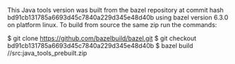 This Java tools version was built from the bazel repository at commit hash bd91cb131785a6693d45c7840a229d345e48d40b
using bazel version 6.3.0 on platform linux.
To build from source the same zip run the commands:

$ git clone https://github.com/bazelbuild/bazel.git
$ git checkout bd91cb131785a6693d45c7840a229d345e48d40b
$ bazel build //src:java_tools_prebuilt.zip
